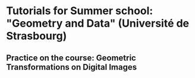 # Tutorials for Summer school: "Geometry and Data" (Université de Strasbourg)
## Practice on the course: Geometric Transformations on Digital Images
